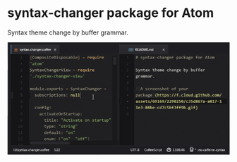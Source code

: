 # syntax-changer package for Atom

Syntax theme change by buffer grammar.

![screen-cast](https://raw.githubusercontent.com/nobuhito/syntax-changer/master/screen-cast.gif)
